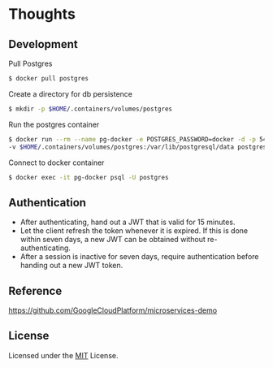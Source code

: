 # Thoughts

## Development

Pull Postgres
```sh
$ docker pull postgres
```

Create a directory for db persistence
```sh
$ mkdir -p $HOME/.containers/volumes/postgres
```

Run the postgres container
```sh
$ docker run --rm --name pg-docker -e POSTGRES_PASSWORD=docker -d -p 5432:5432 \
-v $HOME/.containers/volumes/postgres:/var/lib/postgresql/data postgres
```

Connect to docker container
```sh
$ docker exec -it pg-docker psql -U postgres
```

## Authentication

- After authenticating, hand out a JWT that is valid for 15 minutes.
- Let the client refresh the token whenever it is expired. If this is done within seven days, a new JWT can be obtained without re-authenticating.
- After a session is inactive for seven days, require authentication before handing out a new JWT token.

## Reference

https://github.com/GoogleCloudPlatform/microservices-demo

## License

Licensed under the [MIT](LICENSE) License.

